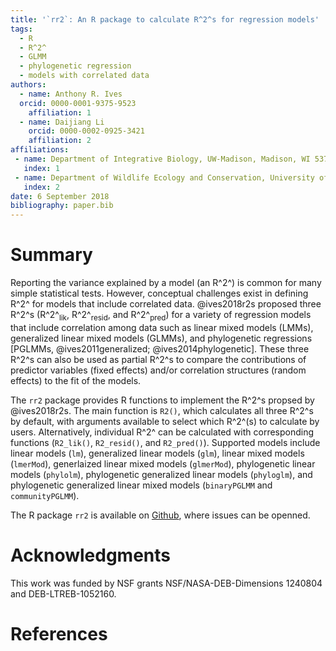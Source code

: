 ```yaml
---
title: '`rr2`: An R package to calculate R^2^s for regression models'
tags:
  - R
  - R^2^
  - GLMM
  - phylogenetic regression
  - models with correlated data
authors:
  - name: Anthony R. Ives
  orcid: 0000-0001-9375-9523
    affiliation: 1
  - name: Daijiang Li
    orcid: 0000-0002-0925-3421
    affiliation: 2
affiliations:
 - name: Department of Integrative Biology, UW-Madison, Madison, WI 53706
   index: 1
 - name: Department of Wildlife Ecology and Conservation, University of Florida, Gainesville, FL 32611
   index: 2
date: 6 September 2018
bibliography: paper.bib
---
```


# Summary

Reporting the variance explained by a model (an R^2^) is common for many simple statistical tests. However, conceptual challenges exist in defining R^2^ for models that include correlated data. @ives2018r2s proposed three R^2^s (R^2^<sub>lik</sub>, R^2^<sub>resid</sub>, and R^2^<sub>pred</sub>) for a variety of regression models that include correlation among data such as linear mixed models (LMMs), generalized linear mixed models (GLMMs), and phylogenetic regressions [PGLMMs, @ives2011generalized; @ives2014phylogenetic]. These three R^2^s can also be used as partial R^2^s to compare the contributions of predictor variables (fixed effects) and/or correlation structures (random effects) to the fit of the models.

The `rr2` package provides R functions to implement the R^2^s propsed by @ives2018r2s. The main function is `R2()`, which calculates all three R^2^s by default, with arguments available to select which R^2^(s) to calculate by users. Alternatively, individual R^2^ can be calculated with corresponding functions (`R2_lik()`, `R2_resid()`, and `R2_pred()`). Supported models include linear models (`lm`), generalized linear models (`glm`), linear mixed models (`lmerMod`), generlaized linear mixed models (`glmerMod`), phylogenetic linear models (`phylolm`), phylogenetic generalized linear models (`phyloglm`), and phylogenetic generalized linear mixed models (`binaryPGLMM` and `communityPGLMM`). 

The R package `rr2` is available on [Github](https://github.com/arives/rr2), where issues can be openned.

# Acknowledgments

This work was funded by NSF grants NSF/NASA-DEB-Dimensions 1240804 and DEB-LTREB-1052160.

# References
